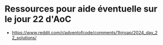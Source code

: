 # Ressources pour aide éventuelle sur le jour 22 d'AoC

* https://www.reddit.com/r/adventofcode/comments/1hjroap/2024_day_22_solutions/